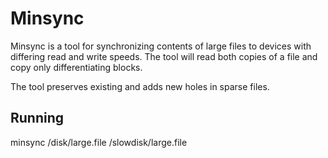 # Minsync

Minsync is a tool for synchronizing contents of large files to devices with differing read and write speeds.
The tool will read both copies of a file and copy only differentiating blocks.

The tool preserves existing and adds new holes in sparse files.

## Running

minsync /disk/large.file /slowdisk/large.file

